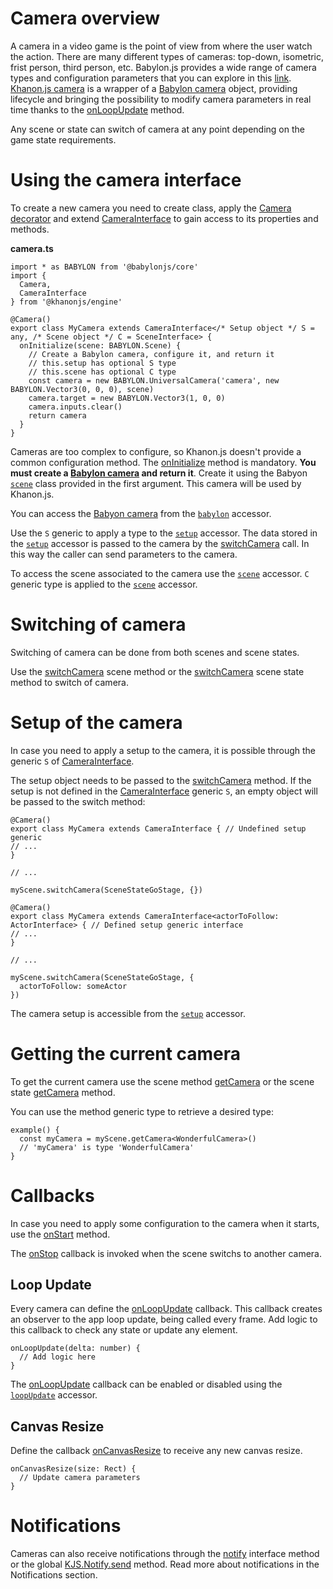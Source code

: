 # Camera overview

A camera in a video game is the point of view from where the user watch the action. There are many different types of cameras: top-down, isometric, frist person, third person, etc. Babylon.js provides a wide range of camera types and configuration parameters that you can explore in this [link](https://doc.babylonjs.com/features/featuresDeepDive/cameras). [Khanon.js camera](https://khanonjs.com/api-docs/modules/decorators_camera.html) is a wrapper of a [Babylon camera](https://doc.babylonjs.com/typedoc/classes/BABYLON.Camera) object, providing lifecycle and bringing the possibility to modify camera parameters in real time thanks to the [onLoopUpdate](https://khanonjs.com/api-docs/classes/decorators_camera.CameraInterface.html#onLoopUpdate) method.

Any scene or state can switch of camera at any point depending on the game state requirements.

# Using the camera interface

To create a new camera you need to create class, apply the [Camera decorator](https://khanonjs.com/api-docs/functions/decorators_camera.Camera.html) and extend [CameraInterface](https://khanonjs.com/api-docs/classes/decorators_camera.CameraInterface.html) to gain access to its properties and methods.

**camera.ts**
```
import * as BABYLON from '@babylonjs/core'
import {
  Camera,
  CameraInterface
} from '@khanonjs/engine'

@Camera()
export class MyCamera extends CameraInterface</* Setup object */ S = any, /* Scene object */ C = SceneInterface> {
  onInitialize(scene: BABYLON.Scene) {
    // Create a Babylon camera, configure it, and return it
    // this.setup has optional S type
    // this.scene has optional C type
    const camera = new BABYLON.UniversalCamera('camera', new BABYLON.Vector3(0, 0, 0), scene)
    camera.target = new BABYLON.Vector3(1, 0, 0)
    camera.inputs.clear()
    return camera
  }
}
```

Cameras are too complex to configure, so Khanon.js doesn't provide a common configuration method. The [onInitialize](https://khanonjs.com/api-docs/classes/decorators_camera.CameraInterface.html#onInitialize) method is mandatory. **You must create a [Babylon camera](https://doc.babylonjs.com/typedoc/classes/BABYLON.Camera) and return it**. Create it using the Babyon [`scene`](https://doc.babylonjs.com/typedoc/classes/BABYLON.Scene) class provided in the first argument. This camera will be used by Khanon.js.

You can access the [Babyon camera](https://doc.babylonjs.com/typedoc/classes/BABYLON.Camera) from the [`babylon`](https://khanonjs.com/api-docs/classes/decorators_camera.CameraInterface.html#babylon) accessor.

Use the `S` generic to apply a type to the [`setup`](https://khanonjs.com/api-docs/classes/decorators_camera.CameraInterface.html#setup) accessor. The data stored in the [`setup`](https://khanonjs.com/api-docs/classes/decorators_camera.CameraInterface.html#setup) accessor is passed to the camera by the [switchCamera](https://khanonjs.com/api-docs/classes/decorators_scene.SceneInterface.html#switchCamera) call. In this way the caller can send parameters to the camera.

To access the scene associated to the camera use the [`scene`](https://khanonjs.com/api-docs/classes/decorators_camera.CameraInterface.html#scene) accessor. `C` generic type is applied to the [`scene`](https://khanonjs.com/api-docs/classes/decorators_camera.CameraInterface.html#scene) accessor.

# Switching of camera

Switching of camera can be done from both scenes and scene states.

Use the [switchCamera](https://khanonjs.com/api-docs/classes/decorators_scene.SceneInterface.html#switchCamera) scene method or the [switchCamera](https://khanonjs.com/api-docs/classes/decorators_scene_scene_state.SceneStateInterface.html#switchCamera) scene state method to switch of camera.

# Setup of the camera

In case you need to apply a setup to the camera, it is possible through the generic `S` of [CameraInterface](https://khanonjs.com/api-docs/classes/decorators_camera.CameraInterface.html).

The setup object needs to be passed to the [switchCamera](https://khanonjs.com/api-docs/classes/decorators_scene.SceneInterface.html#switchCamera) method. If the setup is not defined in the [CameraInterface](https://khanonjs.com/api-docs/classes/decorators_camera.CameraInterface.html) generic `S`, an empty object will be passed to the switch method:
```
@Camera()
export class MyCamera extends CameraInterface { // Undefined setup generic
// ...
}

// ...

myScene.switchCamera(SceneStateGoStage, {})
```
```
@Camera()
export class MyCamera extends CameraInterface<actorToFollow: ActorInterface> { // Defined setup generic interface
// ...
}

// ...

myScene.switchCamera(SceneStateGoStage, {
  actorToFollow: someActor
})
```

The camera setup is accessible from the [`setup`](https://khanonjs.com/api-docs/classes/decorators_camera.CameraInterface.html#setup) accessor.

# Getting the current camera

To get the current camera use the scene method [getCamera](https://khanonjs.com/api-docs/classes/decorators_scene.SceneInterface.html#getCamera) or the scene state [getCamera](https://khanonjs.com/api-docs/classes/decorators_scene_scene_state.SceneStateInterface.html#getCamera) method.

You can use the method generic type to retrieve a desired type:
```
example() {
  const myCamera = myScene.getCamera<WonderfulCamera>()
  // 'myCamera' is type 'WonderfulCamera'
}
```

# Callbacks

In case you need to apply some configuration to the camera when it starts, use the [onStart](https://khanonjs.com/api-docs/classes/decorators_camera.CameraInterface.html#onStart) method.

The [onStop](https://khanonjs.com/api-docs/classes/decorators_camera.CameraInterface.html#onStop) callback is invoked when the scene switchs to another camera.

## Loop Update

Every camera can define the [onLoopUpdate](https://khanonjs.com/api-docs/classes/decorators_camera.CameraInterface.html#onLoopUpdate) callback. This callback creates an observer to the app loop update, being called every frame. Add logic to this callback to check any state or update any element.
```
onLoopUpdate(delta: number) {
  // Add logic here
}
```

The [onLoopUpdate](https://khanonjs.com/api-docs/classes/decorators_camera.CameraInterface.html#onLoopUpdate) callback can be enabled or disabled using the [`loopUpdate`](https://khanonjs.com/api-docs/classes/decorators_camera.CameraInterface.html#loopUpdate) accessor.

## Canvas Resize

Define the callback [onCanvasResize](https://khanonjs.com/api-docs/classes/decorators_camera.CameraInterface.html#onCanvasResize) to receive any new canvas resize.
```
onCanvasResize(size: Rect) {
  // Update camera parameters
}
```

# Notifications

Cameras can also receive notifications through the [notify](https://khanonjs.com/api-docs/classes/decorators_camera.CameraInterface.html#notify) interface method or the global [KJS.Notify.send](https://khanonjs.com/api-docs/functions/kjs.KJS.Notify.send.html) method. Read more about notifications in the Notifications section.